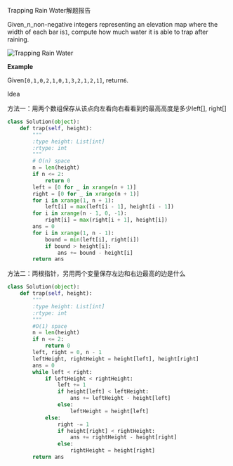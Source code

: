 Trapping Rain Water解题报告

Given\_n\_non-negative integers representing an elevation map where the width of each bar is`1`, compute how much water it is able to trap after raining.

![](https://lintcode-media.s3.amazonaws.com/problem/rainwatertrap.png "Trapping Rain Water")

**Example**

Given`[0,1,0,2,1,0,1,3,2,1,2,1]`, return`6`.

Idea

方法一：用两个数组保存从该点向左看向右看看到的最高高度是多少left\[\], right\[\]

```python
class Solution(object):
    def trap(self, height):
        """
        :type height: List[int]
        :rtype: int
        """
        # O(n) space
        n = len(height)
        if n <= 2:
            return 0
        left = [0 for _ in xrange(n + 1)]
        right = [0 for _ in xrange(n + 1)]
        for i in xrange(1, n + 1):
            left[i] = max(left[i - 1], height[i - 1])
        for i in xrange(n - 1, 0, -1):
            right[i] = max(right[i + 1], height[i])
        ans = 0
        for i in xrange(1, n - 1):
            bound = min(left[i], right[i])
            if bound > height[i]:
                ans += bound - height[i]
        return ans
```

方法二：两根指针，另用两个变量保存左边和右边最高的边是什么

```python
class Solution(object):
    def trap(self, height):
        """
        :type height: List[int]
        :rtype: int
        """
        #O(1) space
        n = len(height)
        if n <= 2:
            return 0
        left, right = 0, n - 1
        leftHeight, rightHeight = height[left], height[right]
        ans = 0
        while left < right:
            if leftHeight < rightHeight:
                left += 1
                if height[left] < leftHeight:
                    ans += leftHeight - height[left]
                else:
                    leftHeight = height[left]
            else:
                right -= 1
                if height[right] < rightHeight:
                    ans += rightHeight - height[right]
                else:
                    rightHeight = height[right]
        return ans
```
